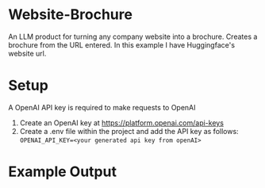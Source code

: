 # Website-Brochure
An LLM product for turning any company website into a brochure. 
Creates a brochure from the URL entered. 
In this example I have Huggingface's website url.

# Setup
A OpenAI API key is required to make requests to OpenAI

1. Create an OpenAI key at https://platform.openai.com/api-keys
2. Create a .env file within the project and add the API key as follows:
`OPENAI_API_KEY=<your generated api key from openAI>`

# Example Output
